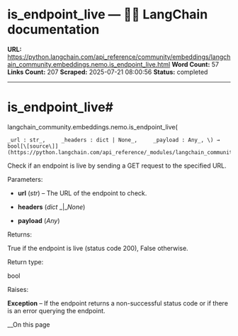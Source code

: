 # is_endpoint_live — 🦜🔗 LangChain  documentation

**URL:** https://python.langchain.com/api_reference/community/embeddings/langchain_community.embeddings.nemo.is_endpoint_live.html
**Word Count:** 57
**Links Count:** 207
**Scraped:** 2025-07-21 08:00:56
**Status:** completed

---

# is\_endpoint\_live\#

langchain\_community.embeddings.nemo.is\_endpoint\_live\(

    _url : str_,     _headers : dict | None_,     _payload : Any_, \) → bool[\[source\]](https://python.langchain.com/api_reference/_modules/langchain_community/embeddings/nemo.html#is_endpoint_live)\#     

Check if an endpoint is live by sending a GET request to the specified URL.

Parameters:     

  * **url** \(_str_\) – The URL of the endpoint to check.

  * **headers** \(_dict_ _|__None_\)

  * **payload** \(_Any_\)

Returns:     

True if the endpoint is live \(status code 200\), False otherwise.

Return type:     

bool

Raises:     

**Exception** – If the endpoint returns a non-successful status code or if there is an error querying the endpoint.

__On this page